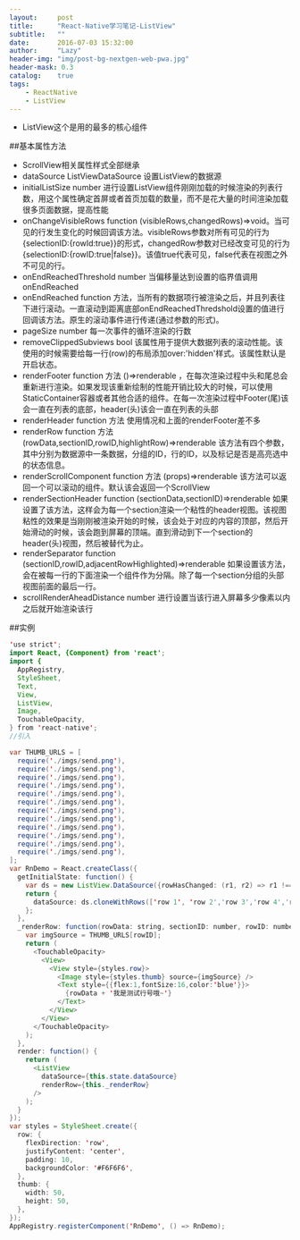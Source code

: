 ```yaml
---
layout:     post
title:      "React-Native学习笔记-ListView"
subtitle:   ""
date:       2016-07-03 15:32:00
author:     "Lazy"
header-img: "img/post-bg-nextgen-web-pwa.jpg"
header-mask: 0.3
catalog:    true
tags:
    - ReactNative
    - ListView
---
```






- ListView这个是用的最多的核心组件

##基本属性方法
- ScrollView相关属性样式全部继承
- dataSource   ListViewDataSource  设置ListView的数据源
- initialListSize  number  进行设置ListView组件刚刚加载的时候渲染的列表行数，用这个属性确定首屏或者首页加载的数量，而不是花大量的时间渲染加载很多页面数据，提高性能
- onChangeVisibleRows  function  (visibleRows,changedRows)=>void。当可见的行发生变化的时候回调该方法。visibleRows参数对所有可见的行为{selectionID:{rowId:true}}的形式，changedRow参数对已经改变可见的行为{selectionID:{rowID:true|false}}。该值true代表可见，false代表在视图之外不可见的行。
- onEndReachedThreshold  number 当偏移量达到设置的临界值调用onEndReached
- onEndReached function 方法，当所有的数据项行被渲染之后，并且列表往下进行滚动。一直滚动到距离底部onEndReachedThredshold设置的值进行回调该方法。原生的滚动事件进行传递(通过参数的形式)。
- pageSize   number 每一次事件的循环渲染的行数
- removeClippedSubviews  bool  该属性用于提供大数据列表的滚动性能。该使用的时候需要给每一行(row)的布局添加over:'hidden'样式。该属性默认是开启状态。
- renderFooter function 方法  ()=>renderable ，在每次渲染过程中头和尾总会重新进行渲染。如果发现该重新绘制的性能开销比较大的时候，可以使用StaticContainer容器或者其他合适的组件。在每一次渲染过程中Footer(尾)该会一直在列表的底部，header(头)该会一直在列表的头部
- renderHeader  function 方法 使用情况和上面的renderFooter差不多
- renderRow function 方法   (rowData,sectionID,rowID,highlightRow)=>renderable   该方法有四个参数，其中分别为数据源中一条数据，分组的ID，行的ID，以及标记是否是高亮选中的状态信息。
- renderScrollComponent function 方法 (props)=>renderable  该方法可以返回一个可以滚动的组件。默认该会返回一个ScrollView
- renderSectionHeader function (sectionData,sectionID)=>renderable   如果设置了该方法，这样会为每一个section渲染一个粘性的header视图。该视图粘性的效果是当刚刚被渲染开始的时候，该会处于对应的内容的顶部，然后开始滑动的时候，该会跑到屏幕的顶端。直到滑动到下一个section的header(头)视图，然后被替代为止。
- renderSeparator function  (sectionID,rowID,adjacentRowHighlighted)=>renderable 如果设置该方法，会在被每一行的下面渲染一个组件作为分隔。除了每一个section分组的头部视图前面的最后一行。
- scrollRenderAheadDistance number  进行设置当该行进入屏幕多少像素以内之后就开始渲染该行



##实例
```java
'use strict';
import React, {Component} from 'react';
import {
  AppRegistry,
  StyleSheet,
  Text,
  View,
  ListView,
  Image,
  TouchableOpacity,
} from 'react-native';
//引入

var THUMB_URLS = [
  require('./imgs/send.png'),
  require('./imgs/send.png'),
  require('./imgs/send.png'),
  require('./imgs/send.png'),
  require('./imgs/send.png'),
  require('./imgs/send.png'),
  require('./imgs/send.png'),
  require('./imgs/send.png'),
  require('./imgs/send.png'),
  require('./imgs/send.png'),
  require('./imgs/send.png'),
  require('./imgs/send.png'),
];
var RnDemo = React.createClass({
  getInitialState: function() {
    var ds = new ListView.DataSource({rowHasChanged: (r1, r2) => r1 !== r2});
    return {
      dataSource: ds.cloneWithRows(['row 1', 'row 2','row 3','row 4','row 5','row 6','row 7','row 8','row 9','row 10','row 11','row 12']),
    };
  },
  _renderRow: function(rowData: string, sectionID: number, rowID: number) {
    var imgSource = THUMB_URLS[rowID];
    return (
      <TouchableOpacity>
        <View>
          <View style={styles.row}>
            <Image style={styles.thumb} source={imgSource} />
            <Text style={{flex:1,fontSize:16,color:'blue'}}>
              {rowData + '我是测试行号哦~'}
            </Text>
          </View>
        </View>
      </TouchableOpacity>
    );
  },
  render: function() {
    return (
      <ListView
        dataSource={this.state.dataSource}
        renderRow={this._renderRow}
      />
    );
  }
});
var styles = StyleSheet.create({
  row: {
    flexDirection: 'row',
    justifyContent: 'center',
    padding: 10,
    backgroundColor: '#F6F6F6',
  },
  thumb: {
    width: 50,
    height: 50,
  },
});
AppRegistry.registerComponent('RnDemo', () => RnDemo);


```
